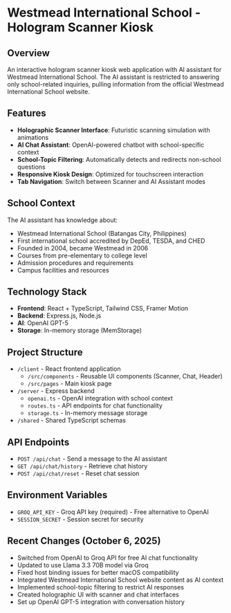 # Westmead International School - Hologram Scanner Kiosk

## Overview
An interactive hologram scanner kiosk web application with AI assistant for Westmead International School. The AI assistant is restricted to answering only school-related inquiries, pulling information from the official Westmead International School website.

## Features
- **Holographic Scanner Interface**: Futuristic scanning simulation with animations
- **AI Chat Assistant**: OpenAI-powered chatbot with school-specific context
- **School-Topic Filtering**: Automatically detects and redirects non-school questions
- **Responsive Kiosk Design**: Optimized for touchscreen interaction
- **Tab Navigation**: Switch between Scanner and AI Assistant modes

## School Context
The AI assistant has knowledge about:
- Westmead International School (Batangas City, Philippines)
- First international school accredited by DepEd, TESDA, and CHED
- Founded in 2004, became Westmead in 2006
- Courses from pre-elementary to college level
- Admission procedures and requirements
- Campus facilities and resources

## Technology Stack
- **Frontend**: React + TypeScript, Tailwind CSS, Framer Motion
- **Backend**: Express.js, Node.js
- **AI**: OpenAI GPT-5
- **Storage**: In-memory storage (MemStorage)

## Project Structure
- `/client` - React frontend application
  - `/src/components` - Reusable UI components (Scanner, Chat, Header)
  - `/src/pages` - Main kiosk page
- `/server` - Express backend
  - `openai.ts` - OpenAI integration with school context
  - `routes.ts` - API endpoints for chat functionality
  - `storage.ts` - In-memory message storage
- `/shared` - Shared TypeScript schemas

## API Endpoints
- `POST /api/chat` - Send a message to the AI assistant
- `GET /api/chat/history` - Retrieve chat history
- `POST /api/chat/reset` - Reset chat session

## Environment Variables
- `GROQ_API_KEY` - Groq API key (required) - Free alternative to OpenAI
- `SESSION_SECRET` - Session secret for security

## Recent Changes (October 6, 2025)
- Switched from OpenAI to Groq API for free AI chat functionality
- Updated to use Llama 3.3 70B model via Groq
- Fixed host binding issues for better macOS compatibility
- Integrated Westmead International School website content as AI context
- Implemented school-topic filtering to restrict AI responses
- Created holographic UI with scanner and chat interfaces
- Set up OpenAI GPT-5 integration with conversation history
